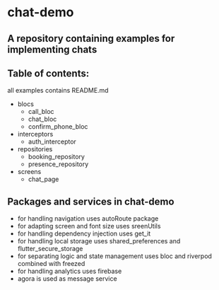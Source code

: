 ﻿# chat-demo
## A repository containing examples for implementing chats
## Table of contents: 
all examples contains README.md
+ blocs
  + call_bloc
  + chat_bloc
  + confirm_phone_bloc
+ interceptors
  + auth_interceptor
+ repositories
  + booking_repository
  + presence_repository
+ screens
  + chat_page


## Packages and services in chat-demo 
+ for handling navigation uses autoRoute package
+ for adapting screen and font size uses sreenUtils 
+ for handling dependency injection uses get_it
+ for handling local storage  uses shared_preferences and flutter_secure_storage
+ for separating logic and state management   uses bloc and riverpod combined with freezed
+ for handling analytics  uses firebase 
+ agora is used as message service 
